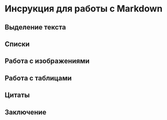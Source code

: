 # Инсрукция для работы с Markdown

## Выделение текста

## Списки

## Работа с изображениями

## Работа с таблицами

## Цитаты

## Заключение
